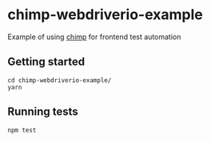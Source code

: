 # chimp-webdriverio-example
Example of using [chimp](https://github.com/xolvio/chimp) for frontend test automation

## Getting started

```
cd chimp-webdriverio-example/
yarn
```

## Running tests

```
npm test
```
